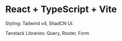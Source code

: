 # React + TypeScript + Vite

Styling: Tailwind v4, ShadCN UI.

Tanstack Libraries: Query, Router, Form